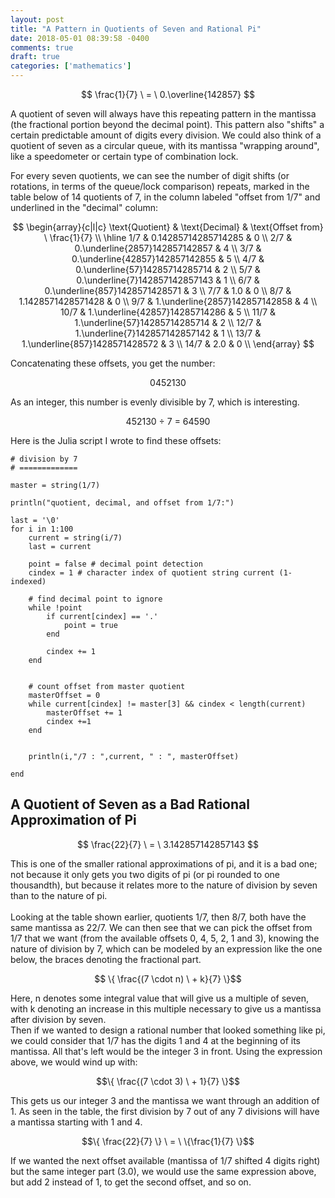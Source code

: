 ```yaml
---
layout: post
title: "A Pattern in Quotients of Seven and Rational Pi"
date: 2018-05-01 08:39:58 -0400
comments: true
draft: true
categories: ['mathematics']
---
```

 $$ \frac{1}{7} \ = \ 0.\overline{142857}  $$  

A quotient of seven will always have this repeating pattern in the mantissa (the fractional portion beyond the decimal point). This pattern also "shifts" a certain predictable amount of digits every division. We could also think of a quotient of seven as a circular queue, with its mantissa "wrapping around", like a speedometer or certain type of combination lock.

<!--more-->

For every seven quotients, we can see the number of digit shifts (or rotations, in terms of the queue/lock comparison) repeats, marked in the table below of 14 quotients of 7, in the column labeled "offset from 1/7" and underlined in the "decimal" column:

$$
\begin{array}{c|l|c}
\text{Quotient} & \text{Decimal} & \text{Offset from} \ \frac{1}{7} \\
\hline
1/7 & 0.14285714285714285 & 0 \\
2/7 & 0.\underline{2857}142857142857 & 4 \\
3/7 & 0.\underline{42857}142857142855 & 5 \\
4/7 & 0.\underline{57}14285714285714 & 2 \\
5/7 & 0.\underline{7}142857142857143 & 1 \\
6/7 & 0.\underline{857}1428571428571 & 3 \\
7/7 & 1.0 & 0 \\
8/7 & 1.1428571428571428 & 0 \\
9/7 & 1.\underline{2857}142857142858 & 4 \\
10/7 & 1.\underline{42857}14285714286 & 5 \\
11/7 & 1.\underline{57}14285714285714 & 2 \\
12/7 & 1.\underline{7}142857142857142 & 1 \\
13/7 & 1.\underline{857}1428571428572 & 3 \\
14/7 & 2.0 & 0 \\
\end{array}
$$

Concatenating these offsets, you get the number:

$$ 0452130 $$

As an integer, this number is evenly divisible by 7, which is interesting.

$$ 452130 \ \div \ 7 \ = \ 64590 $$

Here is the Julia script I wrote to find these offsets:
```
# division by 7
# =============

master = string(1/7)

println("quotient, decimal, and offset from 1/7:")

last = '\0'
for i in 1:100
	current = string(i/7)
	last = current

	point = false # decimal point detection
	cindex = 1 # character index of quotient string current (1-indexed)
	
	# find decimal point to ignore
	while !point
		if current[cindex] == '.'
			point = true
		end

		cindex += 1
	end


	# count offset from master quotient
	masterOffset = 0
	while current[cindex] != master[3] && cindex < length(current)
		masterOffset += 1
		cindex +=1
	end


	println(i,"/7 : ",current, " : ", masterOffset)

end
```

## A Quotient of Seven as a Bad Rational Approximation of Pi

$$ \frac{22}{7} \ = \ 3.142857142857143 $$

This is one of the smaller rational approximations of pi, and it is a bad one; not because it only gets you two digits of pi (or pi rounded to one thousandth), but because it relates more to the nature of division by seven than to the nature of pi.  
<br>
Looking at the table shown earlier, quotients 1/7, then 8/7, both have the same mantissa as 22/7. We can then see that we can pick the offset from 1/7 that we want (from the available offsets 0, 4, 5, 2, 1 and 3), knowing the nature of division by 7, which can be modeled by an expression like the one below, the braces denoting the fractional part.

$$ \{ \frac{(7 \cdot n) \ + k}{7}  \}$$

Here, n denotes some integral value that will give us a multiple of seven, with k denoting an increase in this multiple necessary to give us a mantissa after division by seven.  
Then if we wanted to design a rational number that looked something like pi, we could consider that 1/7 has the digits 1 and 4 at the beginning of its mantissa. All that's left would be the integer 3 in front. Using the expression above, we would wind up with:

$$\{ \frac{(7 \cdot 3) \ + 1}{7} \}$$

This gets us our integer 3 and the mantissa we want through an addition of 1. As seen in the table, the first division by 7 out of any 7 divisions will have a mantissa starting with 1 and 4.

$$\{ \frac{22}{7} \} \ = \ \{\frac{1}{7} \}$$

If we wanted the next offset available (mantissa of 1/7 shifted 4 digits right) but the same integer part (3.0), we would use the same expression above, but add 2 instead of 1, to get the second offset, and so on.  
